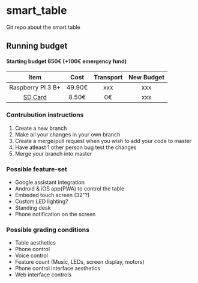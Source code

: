 # smart_table
Git repo about the smart table

## Running budget
#### Starting budget 650€ (+100€ emergency fund)
Item | Cost | Transport | New Budget
:---:|:---:|:---:|:---:
Raspberry PI 3 B+ | 49.90€ | xxx | xxx
[SD Card](https://arvutitark.ee/est/tootekataloog/Foto-ja-videokaamerad-Malukaardid-jms-MicroSD-kaardid/397493) | 8.50€ | 0€ | xxx

### Contrubution instructions
1. Create a new branch
2. Make all your changes in your own branch
3. Create a merge/pull request when you wish to add your code to master
4. Have atleast 1 other person bug test the changes
5. Merge your branch into master

### Possible feature-set
* Google assistant integration
* Android & iOS app(PWA) to control the table
* Embeded touch screen (32"?)
* Custom LED lighting?
* Standing desk
* Phone notification on the screen

### Possible grading conditions
* Table aesthetics
* Phone control
* Voice control
* Feature count (Music, LEDs, screen display, motors)
* Phone control interface aesthetics
* Web interface controls
